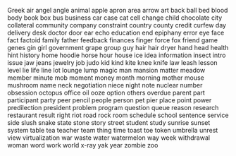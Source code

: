 Greek
air
angel
angle
animal
apple
apron
area
arrow
art
back
ball
bed
blood
body
book
box
bus
business
car
case
cat
cell
change
child
chocolate
city
collateral
community
company
constraint
country
county
credit
curfew
day
delivery
desk
doctor
door
ear
echo
education
end
epiphany
error
eye
face
fact
factoid
family
father
feedback
finances
finger
force
fox
friend
game
genes
gin
girl
government
grape
group
guy
hair
hair dryer
hand
head
health
hint
history
home
hoodie
horse
hour
house
ice
idea
information
insect
intro
issue
jaw
jeans
jewelry
job
judo
kid
kind
kite
knee
knife
law
leash
lesson
level
lie
life
line
lot
lounge
lump
magic
man
mansion
matter
meadow
member
minute
mob
moment
money
month
morning
mother
mouse
mushroom
name
neck
negotiation
niece
night
note
nuclear
number
obsession
octopus
office
oil
ooze
option
others
overdue
parent
part
participant
party
peer
pencil
people
person
pet
pier
place
point
power
predilection
president
problem
program
question
queue
reason
research
restaurant
result
right
riot
road
rock
room
schedule
school
sentence
service
side
slush
snake
state
stone
story
street
student
study
sunrise
sunset
system
table
tea
teacher
team
thing
time
toast
toe 
token
umbrella
unrest
view
virtualization
war
waste
water
watermelon
way
week
withdrawal
woman
word
work
world
x-ray
yak
year
zombie
zoo
